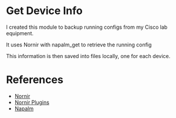 # Get Device Info
I created this module to backup running configs from my Cisco lab equipment.

It uses Nornir with napalm_get to retrieve the running config

This information is then saved into files locally, one for each device.

# References
* [Nornir](https://nornir.readthedocs.io/en/latest/)
* [Nornir Plugins](https://github.com/nornir-automation/nornir_napalm)
* [Napalm](https://napalm.readthedocs.io/en/latest/support/index.html#getters-support-matrix)
